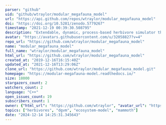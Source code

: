 ```yaml
---
parser: "github"
uid: "github/wtraylor/modular_megafauna_model"
url: "https://api.github.com/repos/wtraylor/modular_megafauna_model"
doi: "https://doi.org/10.5281/zenodo.5779267"
timestamp: "2021-12-19 00:39:30.508795"
description: "Extendable, dynamic, process-based herbivore simulator that can be integrated into a dynamic vegetation model. Written as a C++ library."
avatar: "https://avatars.githubusercontent.com/u/32058827?v=4"
repo_url: "https://github.com/wtraylor/modular_megafauna_model"
name: "modular_megafauna_model"
full_name: "wtraylor/modular_megafauna_model"
html_url: "https://github.com/wtraylor/modular_megafauna_model"
created_at: "2019-12-16T16:15:40Z"
updated_at: "2021-12-16T13:29:06Z"
clone_url: "https://github.com/wtraylor/modular_megafauna_model.git"
homepage: "https://modular-megafauna-model.readthedocs.io/"
size: 18000
stargazers_count: 2
watchers_count: 2
language: "C++"
open_issues_count: 19
subscribers_count: 1
owner: {"html_url": "https://github.com/wtraylor", "avatar_url": "https://avatars.githubusercontent.com/u/32058827?v=4", "login": "wtraylor", "type": "User"}
topics: ["herbivores", "dgvm", "ecosystem-model", "mammoth"]
date: "2024-12-14 14:25:31.345643"
---
```

